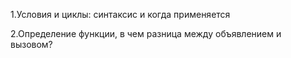1.Условия и циклы: синтаксис и когда применяется

2.Определение функции, в чем разница между объявлением и вызовом?
